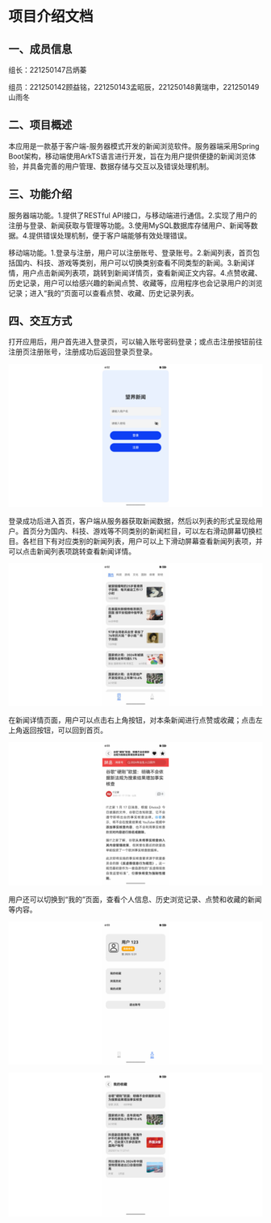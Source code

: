 # 项目介绍文档

## 一、成员信息

组长：221250147吕炳蓁

组员：221250142顾益铭，221250143孟昭辰，221250148黄瑞申，221250149山雨冬

## 二、项目概述

本应用是一款基于客户端-服务器模式开发的新闻浏览软件。服务器端采用Spring Boot架构，移动端使用ArkTS语言进行开发，旨在为用户提供便捷的新闻浏览体验，并具备完善的用户管理、数据存储与交互以及错误处理机制。

## 三、功能介绍

服务器端功能。1.提供了RESTful API接口，与移动端进行通信。2.实现了用户的注册与登录、新闻获取与管理等功能。3.使用MySQL数据库存储用户、新闻等数据。4.提供错误处理机制，便于客户端能够有效处理错误。

移动端功能。1.登录与注册，用户可以注册账号、登录账号。2.新闻列表，首页包括国内、科技、游戏等类别，用户可以切换类别查看不同类型的新闻。3.新闻详情，用户点击新闻列表项，跳转到新闻详情页，查看新闻正文内容。4.点赞收藏、历史记录，用户可以给感兴趣的新闻点赞、收藏等，应用程序也会记录用户的浏览记录；进入“我的”页面可以查看点赞、收藏、历史记录列表。

## 四、交互方式

打开应用后，用户首先进入登录页，可以输入账号密码登录；或点击注册按钮前往注册页注册账号，注册成功后返回登录页登录。

![1737120596221](image/项目介绍文档/1737120596221.png)

登录成功后进入首页，客户端从服务器获取新闻数据，然后以列表的形式呈现给用户。首页分为国内、科技、游戏等不同类别的新闻栏目，可以左右滑动屏幕切换栏目。各栏目下有对应类别的新闻列表，用户可以上下滑动屏幕查看新闻列表项，并可以点击新闻列表项跳转查看新闻详情。

![1737120611517](image/项目介绍文档/1737120611517.png)

在新闻详情页面，用户可以点击右上角按钮，对本条新闻进行点赞或收藏；点击左上角返回按钮，可以回到首页。

![1737120624497](image/项目介绍文档/1737120624497.png)

用户还可以切换到“我的”页面，查看个人信息、历史浏览记录、点赞和收藏的新闻等内容。

![1737120633944](image/项目介绍文档/1737120633944.png)

![1737120642983](image/项目介绍文档/1737120642983.png)
